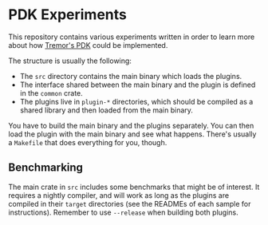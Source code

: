 # PDK Experiments

This repository contains various experiments written in order to learn more
about how [Tremor's PDK](https://nullderef.com/series/rust-plugins/) could be
implemented.

The structure is usually the following:

* The `src` directory contains the main binary which loads the plugins.
* The interface shared between the main binary and the plugin is defined in
  the `common` crate.
* The plugins live in `plugin-*` directories, which should be compiled as a
  shared library and then loaded from the main binary.

You have to build the main binary and the plugins separately. You can then load
the plugin with the main binary and see what happens. There's usually a
`Makefile` that does everything for you, though.

## Benchmarking

The main crate in `src` includes some benchmarks that might be of interest. It
requires a nightly compiler, and will work as long as the plugins are compiled
in their `target` directories (see the READMEs of each sample for instructions).
Remember to use `--release` when building both plugins.
